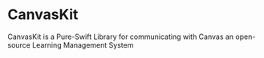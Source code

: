 # CanvasKit

CanvasKit is a Pure-Swift Library for communicating with Canvas an open-source Learning Management System

